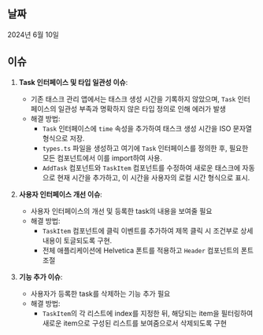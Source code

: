 ## 날짜

2024년 6월 10일

## 이슈

1. **Task 인터페이스 및 타입 일관성 이슈**:

   - 기존 태스크 관리 앱에서는 태스크 생성 시간을 기록하지 않았으며, `Task` 인터페이스의 일관성 부족과 명확하지 않은 타입 정의로 인해 에러가 발생
   - 해결 방법:
     - `Task` 인터페이스에 `time` 속성을 추가하여 태스크 생성 시간을 ISO 문자열 형식으로 저장.
     - `types.ts` 파일을 생성하고 여기에 `Task` 인터페이스를 정의한 후, 필요한 모든 컴포넌트에서 이를 import하여 사용.
     - `AddTask` 컴포넌트와 `TaskItem` 컴포넌트를 수정하여 새로운 태스크에 자동으로 현재 시간을 추가하고, 이 시간을 사용자의 로컬 시간 형식으로 표시.

2. **사용자 인터페이스 개선 이슈**:

   - 사용자 인터페이스의 개선 및 등록한 task의 내용을 보여줄 필요
   - 해결 방법:
     - `TaskItem` 컴포넌트에 클릭 이벤트를 추가하여 제목 클릭 시 조건부로 상세 내용이 토글되도록 구현.
     - 전체 애플리케이션에 Helvetica 폰트를 적용하고 `Header` 컴포넌트의 폰트 조절

3. **기능 추가 이슈**:
   - 사용자가 등록한 task를 삭제하는 기능 추가 필요
   - 해결 방법:
     - `TaskItem`의 각 리스트에 index를 지정한 뒤, 해당되는 item을 필터링하여 새로운 item으로 구성된 리스트를 보여줌으로서 삭제되도록 구현
